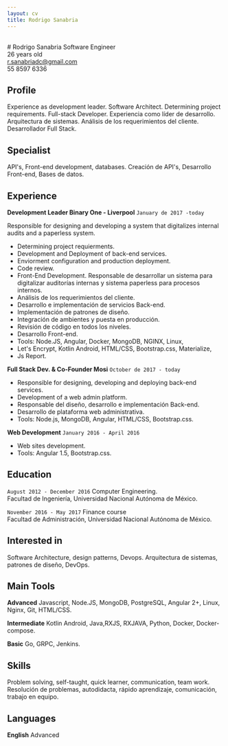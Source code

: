 ```yaml
---
layout: cv
title: Rodrigo Sanabria
---
```

<br>
# Rodrigo Sanabria
Software Engineer
<br>
26 years old
<div id="webaddress">
<a href="r.sanabriadc@gmail.com">r.sanabriadc@gmail.com</a>
</div>
55 8597 6336


## Profile

Experience as development leader. Software Architect. Determining project requirements. Full-stack Developer.
Experiencia como líder de desarrollo. Arquitectura de sistemas. Análisis de los requerimientos del cliente. Desarrollador Full Stack.


## Specialist

API's, Front-end development, databases.
Creación de API's, Desarrollo Front-end, Bases de datos.


## Experience

 __Development Leader  Binary One - Liverpool__ `January de 2017 -today`
 
Responsible for designing  and developing a system that digitalizes internal audits and a paperless system. <br>
- Determining project requierments.
- Development and Deployment of back-end services.
- Enviorment configuration and production deployment.
- Code review. 
- Front-End Development.
Responsable de desarrollar un sistema para digitalizar auditorías internas y sistema paperless para procesos internos.<br>
- Análisis de los requerimientos del cliente.
- Desarrollo e implementación de servicios Back-end.
- Implementación de patrones de diseño.
- Integración de ambientes y puesta en producción.
- Revisión de código en todos los niveles.
- Desarrollo Front-end.
- Tools: Node.JS, Angular, Docker, MongoDB, NGINX, Linux,<br>
- Let's Encrypt, Kotlin Android,  HTML/CSS, Bootstrap.css, Materialize,<br>
- Js Report.
  
 __Full Stack Dev. & Co-Founder  Mosi__ `October de 2017 - today`
- Responsible for designing, developing and deploying back-end services.
- Development of a web admin platform.
- Responsable del diseño, desarrollo e implementación Back-end.
- Desarrollo de plataforma web administrativa.
- Tools: Node.js, MongoDB, Angular, HTML/CSS, Bootstrap.css.

 __Web Development__ `January 2016 - April 2016`
 
 - Web sites development.
 - Tools: Angular 1.5, Bootstrap.css.
 
 
## Education

`August 2012 - December 2016`
 Computer Engineering.<br>
 Facultad de Ingeniería, Universidad Nacional Autónoma de México.

`November 2016 - May 2017`
 Finance course<br>
 Facultad de Administración, Universidad Nacional Autónoma de México.
 

## Interested in
Software Architecture, design patterns, Devops. 
Arquitectura de sistemas, patrones de diseño, DevOps.


## Main Tools

  __Advanced__  Javascript, Node.JS, MongoDB, PostgreSQL, Angular 2+, Linux, Nginx, Git, HTML/CSS.
  
  __Intermediate__  Kotlin Android, Java,RXJS, RXJAVA, Python, Docker, Docker-compose.
  
  __Basic__  Go, GRPC, Jenkins.
  

## Skills
 Problem solving, self-taught, quick learner, communication, team work.
 Resolución de problemas, autodidacta, rápido aprendizaje, comunicación, trabajo en equipo.
 
 
## Languages
__English__  Advanced
 




